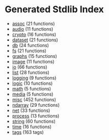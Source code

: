 # Generated Stdlib Index

- [assoc](assoc.md) (21 functions)
- [audio](audio.md) (11 functions)
- [crypto](crypto.md) (16 functions)
- [dataset](dataset.md) (21 functions)
- [db](db.md) (24 functions)
- [fs](fs.md) (21 functions)
- [graphs](graphs.md) (15 functions)
- [image](image.md) (11 functions)
- [io](io.md) (66 functions)
- [list](list.md) (28 functions)
- [logging](logging.md) (9 functions)
- [logic](logic.md) (10 functions)
- [math](math.md) (5 functions)
- [media](media.md) (5 functions)
- [misc](misc.md) (452 functions)
- [ndarray](ndarray.md) (29 functions)
- [net](net.md) (33 functions)
- [process](process.md) (13 functions)
- [string](string.md) (60 functions)
- [time](time.md) (16 functions)
- [tags](tags.md) (163 tags)
